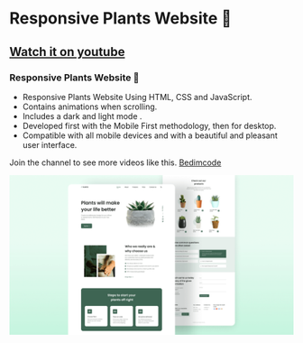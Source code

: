 # Responsive Plants Website 🎍 
## [Watch it on youtube](https://youtu.be/lpzExNZDizI)
### Responsive Plants Website 🎍

- Responsive Plants Website Using HTML, CSS and JavaScript.
- Contains animations when scrolling.
- Includes a dark and light mode .
- Developed first with the Mobile First methodology, then for desktop.
- Compatible with all mobile devices and with a beautiful and pleasant user interface.

Join the channel to see more videos like this. [Bedimcode](https://www.youtube.com/c/Bedimcode)

![plants website](/preview.png)
